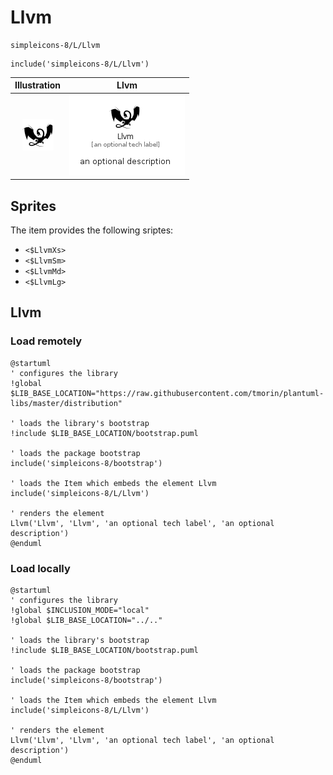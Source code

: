 # Llvm


```text
simpleicons-8/L/Llvm
```

```text
include('simpleicons-8/L/Llvm')
```



| Illustration | Llvm |
| :---: | :---: |
| ![illustration for Illustration](../../simpleicons-8/L/Llvm.png) | ![illustration for Llvm](../../simpleicons-8/L/Llvm.Local.png) |



## Sprites
The item provides the following sriptes:

- `<$LlvmXs>`
- `<$LlvmSm>`
- `<$LlvmMd>`
- `<$LlvmLg>`





## Llvm

### Load remotely
```plantuml
@startuml
' configures the library
!global $LIB_BASE_LOCATION="https://raw.githubusercontent.com/tmorin/plantuml-libs/master/distribution"

' loads the library's bootstrap
!include $LIB_BASE_LOCATION/bootstrap.puml

' loads the package bootstrap
include('simpleicons-8/bootstrap')

' loads the Item which embeds the element Llvm
include('simpleicons-8/L/Llvm')

' renders the element
Llvm('Llvm', 'Llvm', 'an optional tech label', 'an optional description')
@enduml
```

### Load locally
```plantuml
@startuml
' configures the library
!global $INCLUSION_MODE="local"
!global $LIB_BASE_LOCATION="../.."

' loads the library's bootstrap
!include $LIB_BASE_LOCATION/bootstrap.puml

' loads the package bootstrap
include('simpleicons-8/bootstrap')

' loads the Item which embeds the element Llvm
include('simpleicons-8/L/Llvm')

' renders the element
Llvm('Llvm', 'Llvm', 'an optional tech label', 'an optional description')
@enduml
```

